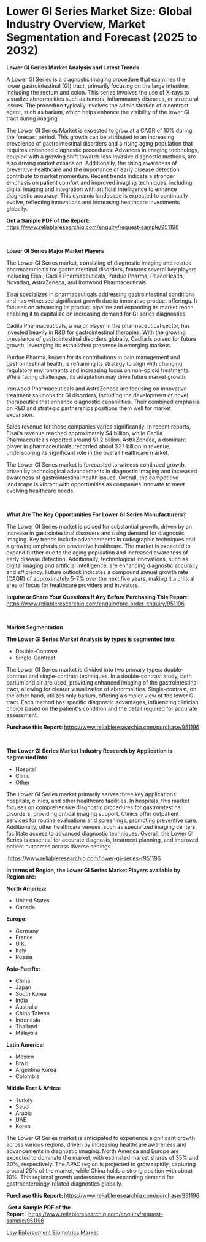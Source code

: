 <p><h1>Lower GI Series Market Size: Global Industry Overview, Market Segmentation and Forecast (2025 to 2032)</h1></p><p><strong>Lower GI Series Market Analysis and Latest Trends</strong></p>
<p><p>A Lower GI Series is a diagnostic imaging procedure that examines the lower gastrointestinal (GI) tract, primarily focusing on the large intestine, including the rectum and colon. This series involves the use of X-rays to visualize abnormalities such as tumors, inflammatory diseases, or structural issues. The procedure typically involves the administration of a contrast agent, such as barium, which helps enhance the visibility of the lower GI tract during imaging.</p><p>The Lower GI Series Market is expected to grow at a CAGR of 10% during the forecast period. This growth can be attributed to an increasing prevalence of gastrointestinal disorders and a rising aging population that requires enhanced diagnostic procedures. Advances in imaging technology, coupled with a growing shift towards less invasive diagnostic methods, are also driving market expansion. Additionally, the rising awareness of preventive healthcare and the importance of early disease detection contribute to market momentum. Recent trends indicate a stronger emphasis on patient comfort and improved imaging techniques, including digital imaging and integration with artificial intelligence to enhance diagnostic accuracy. This dynamic landscape is expected to continually evolve, reflecting innovations and increasing healthcare investments globally.</p></p>
<p><strong>Get a Sample PDF of the Report:&nbsp;</strong> <a href="https://www.reliableresearchiq.com/enquiry/request-sample/951196?utm_campaign=2180&utm_medium=2&utm_source=Github&utm_content=ia&utm_term=06032025&utm_id=lower-gi-series">https://www.reliableresearchiq.com/enquiry/request-sample/951196</a></p>
<p>&nbsp;</p>
<p><strong>Lower GI Series Major Market Players</strong></p>
<p><p>The Lower GI Series market, consisting of diagnostic imaging and related pharmaceuticals for gastrointestinal disorders, features several key players including Eisai, Cadila Pharmaceuticals, Purdue Pharma, PeaceHealth, Novadaq, AstraZeneca, and Ironwood Pharmaceuticals. </p><p>Eisai specializes in pharmaceuticals addressing gastrointestinal conditions and has witnessed significant growth due to innovative product offerings. It focuses on advancing its product pipeline and expanding its market reach, enabling it to capitalize on increasing demand for GI series diagnostics.</p><p>Cadila Pharmaceuticals, a major player in the pharmaceutical sector, has invested heavily in R&D for gastrointestinal therapies. With the growing prevalence of gastrointestinal disorders globally, Cadila is poised for future growth, leveraging its established presence in emerging markets.</p><p>Purdue Pharma, known for its contributions in pain management and gastrointestinal health, is reframing its strategy to align with changing regulatory environments and increasing focus on non-opioid treatments. While facing challenges, its adaptation may drive future market growth.</p><p>Ironwood Pharmaceuticals and AstraZeneca are focusing on innovative treatment solutions for GI disorders, including the development of novel therapeutics that enhance diagnostic capabilities. Their combined emphasis on R&D and strategic partnerships positions them well for market expansion.</p><p>Sales revenue for these companies varies significantly. In recent reports, Eisai's revenue reached approximately $4 billion, while Cadila Pharmaceuticals reported around $1.2 billion. AstraZeneca, a dominant player in pharmaceuticals, recorded about $37 billion in revenue, underscoring its significant role in the overall healthcare market.</p><p>The Lower GI Series market is forecasted to witness continued growth, driven by technological advancements in diagnostic imaging and increased awareness of gastrointestinal health issues. Overall, the competitive landscape is vibrant with opportunities as companies innovate to meet evolving healthcare needs.</p></p>
<p>&nbsp;</p>
<p><strong>What Are The Key Opportunities For Lower GI Series Manufacturers?</strong></p>
<p><p>The Lower GI Series market is poised for substantial growth, driven by an increase in gastrointestinal disorders and rising demand for diagnostic imaging. Key trends include advancements in radiographic techniques and a growing emphasis on preventive healthcare. The market is expected to expand further due to the aging population and increased awareness of early disease detection. Additionally, technological innovations, such as digital imaging and artificial intelligence, are enhancing diagnostic accuracy and efficiency. Future outlook indicates a compound annual growth rate (CAGR) of approximately 5-7% over the next five years, making it a critical area of focus for healthcare providers and investors.</p></p>
<p><strong>Inquire or Share Your Questions If Any Before Purchasing This Report:</strong> <a href="https://www.reliableresearchiq.com/enquiry/pre-order-enquiry/951196?utm_campaign=2180&utm_medium=2&utm_source=Github&utm_content=ia&utm_term=06032025&utm_id=lower-gi-series">https://www.reliableresearchiq.com/enquiry/pre-order-enquiry/951196</a></p>
<p>&nbsp;</p>
<p><strong>Market Segmentation</strong></p>
<p><strong>The Lower GI Series Market Analysis by types is segmented into:</strong></p>
<p><ul><li>Double-Contrast</li><li>Single-Contrast</li></ul></p>
<p><p>The Lower GI Series market is divided into two primary types: double-contrast and single-contrast techniques. In a double-contrast study, both barium and air are used, providing enhanced imaging of the gastrointestinal tract, allowing for clearer visualization of abnormalities. Single-contrast, on the other hand, utilizes only barium, offering a simpler view of the lower GI tract. Each method has specific diagnostic advantages, influencing clinician choice based on the patient's condition and the detail required for accurate assessment.</p></p>
<p><strong>Purchase this Report:&nbsp;</strong><a href="https://www.reliableresearchiq.com/purchase/951196?utm_campaign=2180&utm_medium=2&utm_source=Github&utm_content=ia&utm_term=06032025&utm_id=lower-gi-series">https://www.reliableresearchiq.com/purchase/951196</a></p>
<p>&nbsp;</p>
<p><strong>The Lower GI Series Market Industry Research by Application is segmented into:</strong></p>
<p><ul><li>Hospital</li><li>Clinic</li><li>Other</li></ul></p>
<p><p>The Lower GI Series market primarily serves three key applications: hospitals, clinics, and other healthcare facilities. In hospitals, this market focuses on comprehensive diagnostic procedures for gastrointestinal disorders, providing critical imaging support. Clinics offer outpatient services for routine evaluations and screenings, promoting preventive care. Additionally, other healthcare venues, such as specialized imaging centers, facilitate access to advanced diagnostic techniques. Overall, the Lower GI Series is essential for accurate diagnosis, treatment planning, and improved patient outcomes across diverse settings.</p></p>
<p><a href="https://www.reliableresearchiq.com/lower-gi-series-r951196?utm_campaign=2180&utm_medium=2&utm_source=Github&utm_content=ia&utm_term=06032025&utm_id=lower-gi-series">&nbsp;https://www.reliableresearchiq.com/lower-gi-series-r951196</a></p>
<p><strong>In terms of Region, the Lower GI Series Market Players available by Region are:</strong></p>
<p>
    <p> <strong> North America: </strong>
        <ul>
            <li>United States</li>
            <li>Canada</li>
        </ul>
        </p> 
    <p> <strong> Europe: </strong>
        <ul>
            <li>Germany</li>
            <li>France</li>
            <li>U.K.</li>
            <li>Italy</li>
            <li>Russia</li>
        </ul>
        </p> 
    <p> <strong> Asia-Pacific: </strong>
        <ul>
            <li>China</li>
            <li>Japan</li>
            <li>South Korea</li>
            <li>India</li>
            <li>Australia</li>
            <li>China Taiwan</li>
            <li>Indonesia</li>
            <li>Thailand</li>
            <li>Malaysia</li>
        </ul>
        </p> 
    <p> <strong> Latin America: </strong>
        <ul>
            <li>Mexico</li>
            <li>Brazil</li>
            <li>Argentina Korea</li>
            <li>Colombia</li>
        </ul>
        </p> 
    <p> <strong> Middle East & Africa: </strong>
        <ul>
            <li>Turkey</li>
            <li>Saudi</li>
            <li>Arabia</li>
            <li>UAE</li>
            <li>Korea</li>
        </ul>
    </p>
    </p>
<p><p>The Lower GI Series market is anticipated to experience significant growth across various regions, driven by increasing healthcare awareness and advancements in diagnostic imaging. North America and Europe are expected to dominate the market, with estimated market shares of 35% and 30%, respectively. The APAC region is projected to grow rapidly, capturing around 25% of the market, while China holds a strong position with about 10%. This regional growth underscores the expanding demand for gastroenterology-related diagnostics globally.</p></p>
<p><strong>Purchase this Report: </strong><a href="https://www.reliableresearchiq.com/purchase/951196?utm_campaign=2180&utm_medium=2&utm_source=Github&utm_content=ia&utm_term=06032025&utm_id=lower-gi-series">https://www.reliableresearchiq.com/purchase/951196</a></p>
<p>&nbsp;<strong>Get a Sample PDF of the Report:&nbsp;&nbsp;</strong><a href="https://www.reliableresearchiq.com/enquiry/request-sample/951196?utm_campaign=2180&utm_medium=2&utm_source=Github&utm_content=ia&utm_term=06032025&utm_id=lower-gi-series">https://www.reliableresearchiq.com/enquiry/request-sample/951196</a></p>
<p><strong></strong></p>
<p><p><a href="https://github.com/mookiesville/Market-Research-Report-List-1/blob/main/law-enforcement-biometrics-market.md?utm_campaign=2180&utm_medium=2&utm_source=Github&utm_content=ia&utm_term=06032025&utm_id=lower-gi-series">Law Enforcement Biometrics Market</a></p></p>